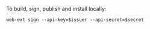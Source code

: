To build, sign, publish and install locally:

```
web-ext sign --api-key=$issuer --api-secret=$secret
```
